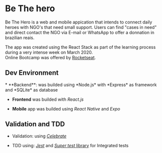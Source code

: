 <h1>Be The hero</h1>

Be The Hero is a web and mobile appication that intends to connect daily heroes with NGO's that need small support. 
Users can find "cases in need" and direct contact the NGO via E-mail or WhatsApp to offer a donnation in brazilian reais.

The app was created using the React Stack as part of the learning process during a very intense week on March 2020.  
Online Bootcamp was offered by [Rocketseat](https://rocketseat.com.br/). 

<h2>Dev Environment</h2>
* **Backend**: was builded using *Node.js* with *Express* as framework and *SQLite* as database

* **Frontend** was builded with *React.js*

* **Mobile** app was builded using *React Native* and *Expo*

<h2>Validation and TDD</h2>

* Validation: using [*Celebrate*](https://github.com/arb/celebrate)

* TDD using: [*Jest*](https://jestjs.io/) and [*Super test* library](https://github.com/visionmedia/supertest) for Integrated tests
